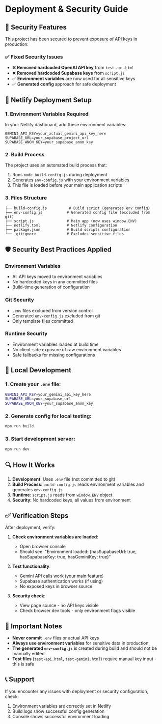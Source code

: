 # Deployment & Security Guide

## 🔐 Security Features

This project has been secured to prevent exposure of API keys in production:

### ✅ Fixed Security Issues
- ❌ **Removed hardcoded OpenAI API key** from `test-api.html`
- ❌ **Removed hardcoded Supabase keys** from `script.js`
- ✅ **Environment variables** are now used for all sensitive keys
- ✅ **Generated config** approach for safe deployment

## 🚀 Netlify Deployment Setup

### 1. Environment Variables Required

In your Netlify dashboard, add these environment variables:

```
GEMINI_API_KEY=your_actual_gemini_api_key_here
SUPABASE_URL=your_supabase_project_url
SUPABASE_ANON_KEY=your_supabase_anon_key
```

### 2. Build Process

The project uses an automated build process that:
1. Runs `node build-config.js` during deployment
2. Generates `env-config.js` with your environment variables
3. This file is loaded before your main application scripts

### 3. Files Structure

```
├── build-config.js          # Build script (generates env config)
├── env-config.js           # Generated config file (excluded from git)
├── script.js               # Main app (now uses window.ENV)
├── netlify.toml            # Netlify configuration
├── package.json            # Build scripts configuration
└── .gitignore              # Excludes sensitive files
```

## 🛡️ Security Best Practices Applied

### Environment Variables
- All API keys moved to environment variables
- No hardcoded keys in any committed files
- Build-time generation of configuration

### Git Security
- `.env` files excluded from version control
- Generated `env-config.js` excluded from git
- Only template files committed

### Runtime Security
- Environment variables loaded at build time
- No client-side exposure of raw environment variables
- Safe fallbacks for missing configurations

## 📝 Local Development

### 1. Create your `.env` file:
```bash
GEMINI_API_KEY=your_gemini_api_key_here
SUPABASE_URL=your_supabase_url
SUPABASE_ANON_KEY=your_supabase_anon_key
```

### 2. Generate config for local testing:
```bash
npm run build
```

### 3. Start development server:
```bash
npm run dev
```

## 🔍 How It Works

1. **Development**: Uses `.env` file (not committed to git)
2. **Build Process**: `build-config.js` reads environment variables and generates `env-config.js`
3. **Runtime**: `script.js` reads from `window.ENV` object
4. **Security**: No hardcoded keys, all values from environment

## ✅ Verification Steps

After deployment, verify:

1. **Check environment variables are loaded**:
   - Open browser console
   - Should see: "Environment loaded: {hasSupabaseUrl: true, hasSupabaseKey: true, hasGeminiKey: true}"

2. **Test functionality**:
   - Gemini API calls work (your main feature)
   - Supabase authentication works (if using)
   - No exposed keys in browser source

3. **Security check**:
   - View page source - no API keys visible
   - Check browser dev tools - only environment flags visible

## 🚨 Important Notes

- **Never commit** `.env` files or actual API keys
- **Always use environment variables** for sensitive data in production
- **The generated `env-config.js`** is created during build and should not be manually edited
- **Test files** (`test-api.html`, `test-gemini.html`) require manual key input - this is safe

## 📞 Support

If you encounter any issues with deployment or security configuration, check:
1. Environment variables are correctly set in Netlify
2. Build logs show successful config generation
3. Console shows successful environment loading
